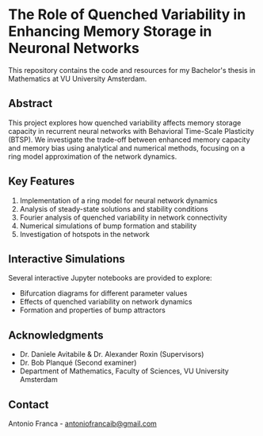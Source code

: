 # The Role of Quenched Variability in Enhancing Memory Storage in Neuronal Networks

This repository contains the code and resources for my Bachelor's thesis in Mathematics at VU University Amsterdam.

## Abstract

This project explores how quenched variability affects memory storage capacity in recurrent neural networks with Behavioral Time-Scale Plasticity (BTSP). We investigate the trade-off between enhanced memory capacity and memory bias using analytical and numerical methods, focusing on a ring model approximation of the network dynamics.

## Key Features

1. Implementation of a ring model for neural network dynamics
2. Analysis of steady-state solutions and stability conditions
3. Fourier analysis of quenched variability in network connectivity
4. Numerical simulations of bump formation and stability
5. Investigation of hotspots in the network

## Interactive Simulations

Several interactive Jupyter notebooks are provided to explore:
- Bifurcation diagrams for different parameter values
- Effects of quenched variability on network dynamics
- Formation and properties of bump attractors

## Acknowledgments

- Dr. Daniele Avitabile & Dr. Alexander Roxin (Supervisors)
- Dr. Bob Planqué (Second examiner)
- Department of Mathematics, Faculty of Sciences, VU University Amsterdam

## Contact

Antonio Franca - antoniofrancaib@gmail.com
